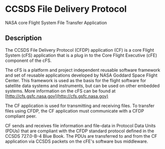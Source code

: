 # CCSDS File Delivery Protocol

NASA core Flight System File Transfer Application

## Description

The CCSDS File Delivery Protocol (CFDP) application (CF) is a core Flight System (cFS) application that is a plug in to the Core Flight Executive (cFE) component of the cFS.

The cFS is a platform and project independent reusable software framework and set of reusable applications developed by NASA Goddard Space Flight Center. This framework is used as the basis for the flight software for satellite data systems and instruments, but can be used on other embedded systems. More information on the cFS can be found at [http://cfs.gsfc.nasa.gov](http://cfs.gsfc.nasa.gov)

The CF application is used for transmitting and receiving files. To transfer files using CFDP, the CF application must communicate with a CFDP compliant peer.

CF sends and receives file information and file-data in Protocol Data Units (PDUs) that are compliant with the CFDP standard protocol defined in the CCSDS 727.0-B-4 Blue Book. The PDUs are transferred to and from the CF application via CCSDS packets on the cFE's software bus middleware.
